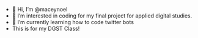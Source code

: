- 👋 Hi, I’m @maceynoel
- 👀 I’m interested in coding for my final project for applied digital studies.
- 🌱 I’m currently learning how to code twitter bots
- This is for my DGST Class!

<!---
maceynoel/maceynoel is a ✨ special ✨ repository because its `README.md` (this file) appears on your GitHub profile.
You can click the Preview link to take a look at your changes.
--->
